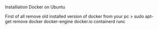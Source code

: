Installiation Docker on Ubuntu 

 First of all remove old installed version of docker from your pc
       > sudo apt-get remove docker docker-engine docker.io containerd runc
 
